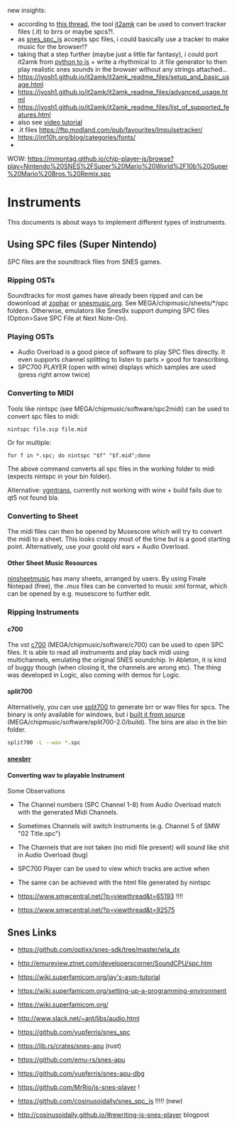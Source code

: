 new insights:

- according to [this thread](https://chipmusic.org/forums/topic/24209/it2amk-good-alternative-to-snesmod/), the tool [it2amk](https://github.com/vince94/it2amk) can be used to convert tracker files (.it) to brrs or maybe spcs?!.
- as [snes_spc_js](https://github.com/cosinusoidally/snes_spc_js) accepts spc files, i could basically use a tracker to make music for the browser!?
- taking that a step further (maybe just a little far fantasy), i could port it2amk from [python to js](https://github.com/qquick/Transcrypt) + write a rhythmical to .it file generator to then play realistic snes sounds in the browser without any strings attached...
- https://jyosh1.github.io/it2amk/it2amk_readme_files/setup_and_basic_usage.html
- https://jyosh1.github.io/it2amk/it2amk_readme_files/advanced_usage.html
- https://jyosh1.github.io/it2amk/it2amk_readme_files/list_of_supported_features.html
- also see [video tutorial](https://www.youtube.com/watch?v=h4FZ0D5TZs8)
- .it files https://ftp.modland.com/pub/favourites/Impulsetracker/
- https://int10h.org/blog/categories/fonts/
- 
WOW: https://mmontag.github.io/chip-player-js/browse?play=Nintendo%20SNES%2FSuper%20Mario%20World%2F10b%20Super%20Mario%20Bros.%20Remix.spc

# Instruments

This documents is about ways to implement different types of instruments.

## Using SPC files (Super Nintendo)

SPC files are the soundtrack files from SNES games.

### Ripping OSTs

Soundtracks for most games have already been ripped and can be dowonload at [zophar](https://www.zophar.net/music/nintendo-snes-spc) or [snesmusic.org](http://snesmusic.org). See MEGA/chipmusic/sheets/\*/spc folders. Otherwise, emulators like Snes9x support dumping SPC files (Option>Save SPC File at Next Note-On).

### Playing OSTs

- Audio Overload is a good piece of software to play SPC files directly. It even supports channel splitting to listen to parts > good for transcribing.
- SPC700 PLAYER (open with wine) displays which samples are used (press right arrow twice)

### Converting to MIDI

Tools like nintspc (see MEGA/chipmusic/software/spc2midi) can be used to convert spc files to midi:

```
nintspc file.scp file.mid
```

Or for multiple:

```
for f in *.spc; do nintspc "$f" "$f.mid";done
```

The above command converts all spc files in the working folder to midi (expects nintspc in your bin folder).

Alternative: [vgmtrans](https://github.com/vgmtrans/vgmtrans), currently not working with wine + build fails due to qt5 not found bla.

### Converting to Sheet

The midi files can then be opened by Musescore which will try to convert the midi to a sheet. This looks crappy most of the time but is a good starting point. Alternatively, use your goold old ears + Audio Overload.

#### Other Sheet Music Resources

[ninsheetmusic](https://www.ninsheetmusic.org) has many sheets, arranged by users. By using Finale Notepad (free), the _.mus_ files can be converted to music xml format, which can be opened by e.g. musescore to further edit.

### Ripping Instruments

#### c700

The vst [c700](http://picopicose.com/how_to_use_the_c700_eng.html) (MEGA/chipmusic/software/c700) can be used to open SPC files. It is able to read all instruments and play back midi using multichannels, emulating the original SNES soundchip. In Ableton, it is kind of buggy though (when closing it, the channels are wrong etc). The thing was developed in Logic, also coming with demos for Logic.

#### split700

Alternatively, you can use [split700](https://github.com/gocha/split700) to generate brr or wav files for spcs.
The binary is only available for windows, but i [built it from source](https://preshing.com/20170511/how-to-build-a-cmake-based-project/) (MEGA/chipmusic/software/split700-2.0/build). The bins are also in the bin folder.

```sh
split700 -L --wav *.spc
```

#### [snesbrr](https://github.com/boldowa/snesbrr)

#### Converting wav to playable Instrument

Some Observations

- The Channel numbers (SPC Channel 1-8) from Audio Overload match with the generated Midi Channels.
- Sometimes Channels will switch Instruments (e.g. Channel 5 of SMW "02 Title.spc")
- The Channels that are not taken (no midi file present) will sound like shit in Audio Overload (bug)
- SPC700 Player can be used to view which tracks are active when
- The same can be achieved with the html file generated by nintspc

- https://www.smwcentral.net/?p=viewthread&t=65193 !!!!
- https://www.smwcentral.net/?p=viewthread&t=92575

## Snes Links

- https://github.com/optixx/snes-sdk/tree/master/wla_dx
- http://emureview.ztnet.com/developerscorner/SoundCPU/spc.htm
- https://wiki.superfamicom.org/jay's-asm-tutorial
- https://wiki.superfamicom.org/setting-up-a-programming-environment
- https://wiki.superfamicom.org/

- http://www.slack.net/~ant/libs/audio.html
- https://github.com/yupferris/snes_spc
- https://lib.rs/crates/snes-apu (rust)
- https://github.com/emu-rs/snes-apu
- https://github.com/yupferris/snes-apu-dbg
- https://github.com/MrRio/js-snes-player !
- https://github.com/cosinusoidally/snes_spc_js !!!!! (new)
- http://cosinusoidally.github.io/#rewriting-js-snes-player blogpost
